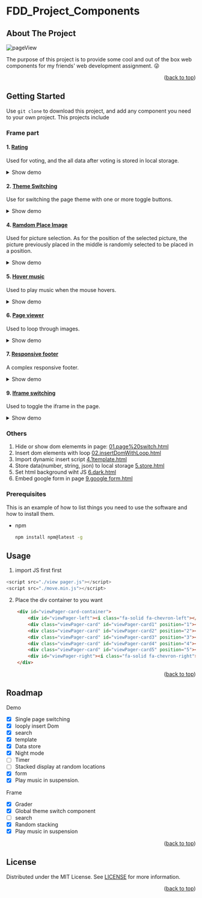 # FDD_Project_Components

<!-- ABOUT THE PROJECT -->

## About The Project

![pageView](https://github.com/yuenci/FDD_Project_Components/blob/main/demoImage/ImageViewer.gif)

The purpose of this project is to provide some cool  and out of the box web components  for my friends' web development assignment. 😜

<p align="right">(<a href="#readme-top">back to top</a>)</p>

<!-- GETTING STARTED -->

## Getting Started

Use `git clone` to download this project, and add any component you need to your own project.
This projects include

### Frame part

#### 1. [Rating](https://github.com/yuenci/FDD_Project_Components/tree/main/Frame/1.%20Rating%20component)

Used for voting, and the all data after voting is stored in local storage.

<details><summary>Show demo</summary>

![image](https://github.com/yuenci/FDD_Project_Components/blob/main/demoImage/rating.gif)

</details>

#### 2. [Theme Switching](https://github.com/yuenci/FDD_Project_Components/tree/main/Frame/2.%20Set%20theme)

Use for switching the page theme with one or more toggle buttons.

<details><summary>Show demo</summary>

![image](https://github.com/yuenci/FDD_Project_Components/blob/main/demoImage/themeSwitching.gif)

</details>

#### 4. [Ramdom Place Image](https://github.com/yuenci/FDD_Project_Components/tree/main/Frame/4.%20Random%20cards)

Used for picture selection. As for the position of the selected picture, the picture previously placed in the middle is randomly selected to be placed in a position.

<details><summary>Show demo</summary>

![image](https://github.com/yuenci/FDD_Project_Components/blob/main/demoImage/randomPlace.gif)

</details>

#### 5. [Hover music](https://github.com/yuenci/FDD_Project_Components/tree/main/Frame/5.%20hover%20music)

Used to play music when the mouse hovers.

<details><summary>Show demo</summary>

![image](https://github.com/yuenci/FDD_Project_Components/blob/main/demoImage/HoverMusic.gif)

</details>

#### 6. [Page viewer](https://github.com/yuenci/FDD_Project_Components/tree/main/Frame/6.%20ViewPager)

Used to loop through images.

<details><summary>Show demo</summary>

![image](https://github.com/yuenci/FDD_Project_Components/blob/main/demoImage/ImageViewer.gif)

</details>

#### 7. [Responsive footer](https://github.com/yuenci/FDD_Project_Components/tree/main/Frame/7.footer)

A complex responsive footer.

<details><summary>Show demo</summary>

![image](https://github.com/yuenci/FDD_Project_Components/blob/main/demoImage/ResponsiveFood.gif)

</details>

#### 9. [Iframe switching](https://github.com/yuenci/FDD_Project_Components/tree/main/Frame/9.iframe)

Used to toggle the iframe in the page.

<details><summary>Show demo</summary>

![image](https://github.com/yuenci/FDD_Project_Components/blob/main/demoImage/frameSwitching.gif)

</details>

### Others

1. Hide or show dom elememts in page: [01.page%20switch.html](https://github.com/yuenci/FDD_Project_Components/blob/main/01.page%20switch.html)
2. Insert dom elements with loop [02.insertDomWithLoop.html](https://github.com/yuenci/FDD_Project_Components/blob/main/02.insertDomWithLoop.html)
3. Import dynamic insert script [4.1template.html](https://github.com/yuenci/FDD_Project_Components/blob/main/4.1template.html)
4. Store data(number, string, json) to local storage [5.store.html](https://github.com/yuenci/FDD_Project_Components/blob/main/5.store.html)
5. Set html background wiht JS [6.dark.html](https://github.com/yuenci/FDD_Project_Components/blob/main/6.dark.html)
6. Embed google form in page [9.google form.html](https://github.com/yuenci/FDD_Project_Components/blob/main/9.google%20form.html)

### Prerequisites

This is an example of how to list things you need to use the software and how to install them.

* npm
  ```sh
  npm install npm@latest -g
  ```

<!-- USAGE EXAMPLES -->

## Usage

1. import JS first first

```javascript
<script src="./view pager.js"></script>
<script src="./move.min.js"></script>
```

2. Place the div container to you want

```Html
    <div id="viewPager-card-container">
        <div id="viewPager-left"><i class="fa-solid fa-chevron-left"></i></div>
        <div class="viewPager-card" id="viewPager-card1" position="1"><img src="./image/1.png" alt=""></div>
        <div class="viewPager-card" id="viewPager-card2" position="2"><img src="./image/2.png" alt=""></div>
        <div class="viewPager-card" id="viewPager-card3" position="3"><img src="./image/3.png" alt=""></div>
        <div class="viewPager-card" id="viewPager-card4" position="4"><img src="./image/4.png" alt=""></div>
        <div class="viewPager-card" id="viewPager-card5" position="5"><img src="./image/5.png" alt=""></div>
        <div id="viewPager-right"><i class="fa-solid fa-chevron-right"></i></div>
    </div>
```

<p align="right">(<a href="#readme-top">back to top</a>)</p>

<!-- ROADMAP -->

## Roadmap

Demo

- [X] Single page switching
- [X] looply insert Dom
- [X] search
- [X] template
- [X] Data store
- [X] Night mode
- [ ] Timer
- [ ] Stacked display at random locations
- [X] form
- [X] Play music in suspension.

Frame

- [X] Grader
- [X] Global theme switch component
- [ ] search
- [X] Random stacking
- [X] Play music in suspension

<p align="right">(<a href="#readme-top">back to top</a>)</p>

<!-- LICENSE -->

## License

Distributed under the MIT License. See [LICENSE](./LICENSE) for more information.

<p align="right">(<a href="#readme-top">back to top</a>)</p>

